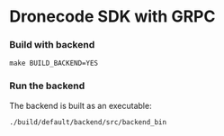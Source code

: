# Dronecode SDK with GRPC

### Build with backend

```
make BUILD_BACKEND=YES
```

### Run the backend

The backend is built as an executable:

```
./build/default/backend/src/backend_bin
```
